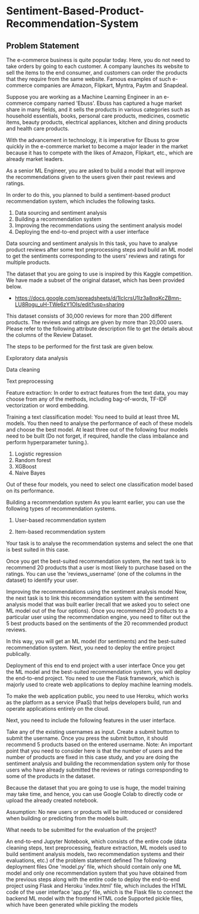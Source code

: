 # Sentiment-Based-Product-Recommendation-System

## Problem Statement
The e-commerce business is quite popular today. Here, you do not need to take orders by going to each customer. A company launches its website to sell the items to the end consumer, and customers can order the products that they require from the same website. Famous examples of such e-commerce companies are Amazon, Flipkart, Myntra, Paytm and Snapdeal.

 

Suppose you are working as a Machine Learning Engineer in an e-commerce company named 'Ebuss'. Ebuss has captured a huge market share in many fields, and it sells the products in various categories such as household essentials, books, personal care products, medicines, cosmetic items, beauty products, electrical appliances, kitchen and dining products and health care products.

 

With the advancement in technology, it is imperative for Ebuss to grow quickly in the e-commerce market to become a major leader in the market because it has to compete with the likes of Amazon, Flipkart, etc., which are already market leaders.

 

As a senior ML Engineer, you are asked to build a model that will improve the recommendations given to the users given their past reviews and ratings. 

 

In order to do this, you planned to build a sentiment-based product recommendation system, which includes the following tasks.
1. Data sourcing and sentiment analysis
2. Building a recommendation system
3. Improving the recommendations using the sentiment analysis model
4. Deploying the end-to-end project with a user interface
 

Data sourcing and sentiment analysis
In this task, you have to analyse product reviews after some text preprocessing steps and build an ML model to get the sentiments corresponding to the users' reviews and ratings for multiple products. 

 

The dataset that you are going to use is inspired by this Kaggle competition. We have made a subset of the original dataset, which has been provided below.
- https://docs.google.com/spreadsheets/d/1lcIcrsU1lz3a8nqKcZBmn-LU8Rogu_uH-TWe6zY1OIs/edit?usp=sharing
 
This dataset consists of 30,000 reviews for more than 200 different products. The reviews and ratings are given by more than 20,000 users. Please refer to the following attribute description file to get the details about the columns of the Review Dataset.

The steps to be performed for the first task are given below.

Exploratory data analysis

Data cleaning

Text preprocessing

Feature extraction: In order to extract features from the text data, you may choose from any of the methods, including bag-of-words, TF-IDF vectorization or word embedding.

Training a text classification model: You need to build at least three ML models. You then need to analyse the performance of each of these models and choose the best model. At least three out of the following four models need to be built (Do not forget, if required, handle the class imbalance and perform hyperparameter tuning.). 
1. Logistic regression
2. Random forest
3. XGBoost
4. Naive Bayes

Out of these four models, you need to select one classification model based on its performance.

Building a recommendation system
As you learnt earlier, you can use the following types of recommendation systems.

 

1. User-based recommendation system

2. Item-based recommendation system

 

Your task is to analyse the recommendation systems and select the one that is best suited in this case. 

 

Once you get the best-suited recommendation system, the next task is to recommend 20 products that a user is most likely to purchase based on the ratings. You can use the 'reviews_username' (one of the columns in the dataset) to identify your user. 

 

Improving the recommendations using the sentiment analysis model
Now, the next task is to link this recommendation system with the sentiment analysis model that was built earlier (recall that we asked you to select one ML model out of the four options). Once you recommend 20 products to a particular user using the recommendation engine, you need to filter out the 5 best products based on the sentiments of the 20 recommended product reviews. 

 

In this way, you will get an ML model (for sentiments) and the best-suited recommendation system. Next, you need to deploy the entire project publically.

 

Deployment of this end to end project with a user interface
Once you get the ML model and the best-suited recommendation system, you will deploy the end-to-end project. You need to use the Flask framework, which is majorly used to create web applications to deploy machine learning models.

 

To make the web application public, you need to use Heroku, which works as the platform as a service (PaaS) that helps developers build, run and operate applications entirely on the cloud.

 

Next, you need to include the following features in the user interface.

Take any of the existing usernames as input.
Create a submit button to submit the username.
Once you press the submit button, it should recommend 5 products based on the entered username.
Note: An important point that you need to consider here is that the number of users and the number of products are fixed in this case study, and you are doing the sentiment analysis and building the recommendation system only for those users who have already submitted the reviews or ratings corresponding to some of the products in the dataset. 

 

Because the dataset that you are going to use is huge, the model training may take time, and hence, you can use Google Colab to directly code or upload the already created notebook.

 
Assumption: No new users or products will be introduced or considered when building or predicting from the models built.

 

What needs to be submitted for the evaluation of the project?

An end-to-end Jupyter Notebook, which consists of the entire code (data cleaning steps, text preprocessing, feature extraction, ML models used to build sentiment analysis models, two recommendation systems and their evaluations, etc.) of the problem statement defined
The following deployment files
One 'model.py' file, which should contain only one ML model and only one recommendation system that you have obtained from the previous steps along with the entire code to deploy the end-to-end project using Flask and Heroku
'index.html' file, which includes the HTML code of the user interface
'app.py' file, which is the Flask file to connect the backend ML model with the frontend HTML code
Supported pickle files, which have been generated while pickling the models
